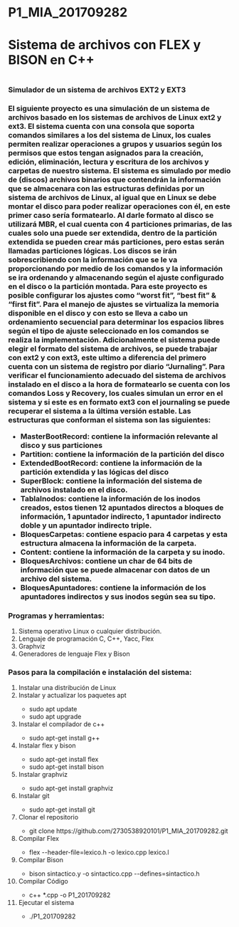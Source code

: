 # P1_MIA_201709282
<h1> Sistema de archivos con FLEX y BISON en C++ <h1>

<h3> Simulador de un sistema de archivos EXT2 y EXT3 <h3>
<p> El siguiente proyecto es una simulación de un sistema de archivos basado en los sistemas de archivos de Linux ext2 y ext3. El sistema cuenta con una consola que soporta comandos similares a los del sistema de Linux, los cuales permiten realizar operaciones a grupos y usuarios según los permisos que estos tengan asignados para la creación, edición, eliminación, lectura y escritura de los archivos y carpetas de nuestro sistema. El sistema es simulado por medio de (discos) archivos binarios que contendrán la información que se almacenara con las estructuras definidas por un sistema de archivos de Linux, al igual que en Linux se debe montar el disco para poder realizar operaciones con él, en este primer caso sería formatearlo. Al darle formato al disco se utilizará MBR, el cual cuenta con 4 particiones primarias, de las cuales solo una puede ser extendida, dentro de la partición extendida se pueden crear más particiones, pero estas serán llamadas particiones lógicas. Los discos se irán sobrescribiendo con la información que se le va proporcionando por medio de los comandos y la información se ira ordenando y almacenando según el ajuste configurado en el disco o la partición montada. Para este proyecto es posible configurar los ajustes como “worst fit”, “best fit” & “first fit”. Para el manejo de ajustes se virtualiza la memoria disponible en el disco y con esto se lleva a cabo un ordenamiento secuencial para determinar los espacios libres según el tipo de ajuste seleccionado en los comandos se realiza la implementación.  
Adicionalmente el sistema puede elegir el formato del sistema de archivos, se puede trabajar con ext2 y con ext3, este ultimo a diferencia del primero cuenta con un sistema de registro por diario “Jurnaling”. Para verificar el funcionamiento adecuado del sistema de archivos instalado en el disco a la hora de formatearlo se cuenta con los comandos Loss y Recovery, los cuales simulan un error en el sistema y si este es en formato ext3 con el journaling se puede recuperar el sistema a la última versión estable.
Las estructuras que conforman el sistema son las siguientes: <p>
  <ul>
    <li>  MasterBootRecord: contiene la información relevante al disco y sus particiones </li>
    <li>  Partition: contiene la información de la partición del disco </li>
    <li>  ExtendedBootRecord: contiene la información de la partición extendida y las lógicas del disco </li>
    <li>  SuperBlock: contiene la información del sistema de archivos instalado en el disco. </li>
    <li>  TablaInodos: contiene la información de los inodos creados, estos tienen 12 apuntados directos a bloques de información, 1 apuntador indirecto, 1 apuntador indirecto doble y un apuntador indirecto triple. </li>
    <li>  BloquesCarpetas: contiene espacio para 4 carpetas y esta estructura almacena la información de la carpeta. </li>
    <li>  Content: contiene la información de la carpeta y su inodo. </li>
    <li>  BloquesArchivos: contiene un char de 64 bits de información que se puede almacenar con datos de un archivo del sistema. </li>
    <li>  BloquesApuntadores: contiene la información de los apuntadores indirectos y sus inodos según sea su tipo. </li>
  </ul>

  <h3> Programas y herramientas: </h3>
  <ol>
    <li> Sistema operativo Linux o cualquier distribución. </li>
    <li> Lenguaje de programación C, C++, Yacc, Flex </li>
    <li> Graphviz </li>
    <li> Generadores de lenguaje Flex y Bison </li>
  </ol>
    
  
  <h3> Pasos para la compilación e instalación del sistema: </h3>
  <ol>
    <li>	Instalar una distribución de Linux </li>
    <li>	Instalar y actualizar los paquetes apt </li>
      <ul>
        <li>	sudo apt update </li>
        <li>	sudo apt upgrade </li>
      </ul>
    <li>	Instalar el compilador de c++ </li>
      <ul>
        <li> sudo apt-get install g++ </li>
      </ul>
    <li>	Instalar flex y bison </li>
      <ul>
        <li>	sudo apt-get install flex </li>
        <li>	sudo apt-get install bison </li>
      </ul>
    <li>	Instalar graphviz </li>
      <ul>
        <li>	sudo apt-get install graphviz </li>
      </ul>
    <li>	Instalar git </li>
      <ul>
        <li>	sudo apt-get install git </li>
      </ul>
    <li>	Clonar el repositorio </li>
      <ul>
        <li>	git clone https://github.com/2730538920101/P1_MIA_201709282.git </li>
      </ul>
    <li>	Compilar Flex </li>
      <ul>
        <li>	flex --header-file=lexico.h -o lexico.cpp lexico.l </li>
      </ul>
    <li>	Compilar Bison </li>
      <ul>
        <li>	bison sintactico.y -o sintactico.cpp --defines=sintactico.h </li>
      </ul>
    <li>	Compilar Código </li>
      <ul>
        <li>	c++ *.cpp -o P1_201709282 </li>
      </ul>
    <li>	Ejecutar el sistema </li>
      <ul>
        <li>	./P1_201709282 </li>
      </ul>
 </ol>







